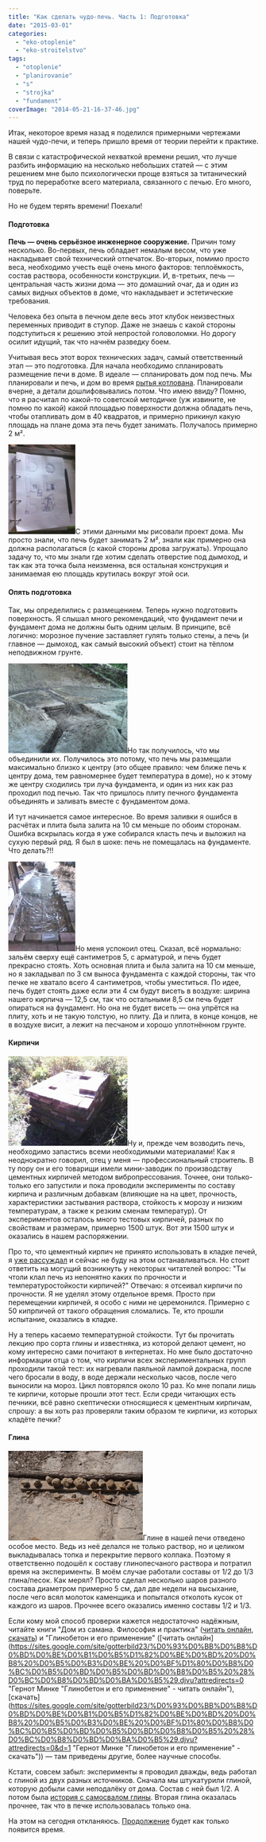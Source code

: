 ```yaml
---
title: "Как сделать чудо-печь. Часть 1: Подготовка"
date: "2015-03-01"
categories: 
  - "eko-otoplenie"
  - "eko-stroitelstvo"
tags: 
  - "otoplenie"
  - "planirovanie"
  - "s"
  - "strojka"
  - "fundament"
coverImage: "2014-05-21-16-37-46.jpg"
---
```


Итак, некоторое время назад я поделился примерными чертежами нашей чудо-печи, и теперь пришло время от теории перейти к практике.

В связи с катастрофической нехваткой времени решил, что лучше разбить информацию на несколько небольших статей — с этим решением мне было психологически проще взяться за титанический труд по переработке всего материала, связанного с печью. Его много, поверьте.

Но не будем терять времени! Поехали!

#### Подготовка

**Печь — очень серьёзное инженерное сооружение.** Причин тому несколько. Во-первых, печь обладает немалым весом, что уже накладывает свой технический отпечаток. Во-вторых, помимо просто веса, необходимо учесть ещё очень много факторов: теплоёмкость, состав раствора, особенности конструкции. И, в-третьих, печь — центральная часть жизни дома — это домашний очаг, да и один из самых видных объектов в доме, что накладывает и эстетические требования.

Человека без опыта в печном деле весь этот клубок неизвестных переменных приводит в ступор. Даже не знаешь с какой стороны подступиться к решению этой непростой головоломки. Но дорогу осилит идущий, так что начнём разведку боем.

Учитывая весь этот ворох технических задач, самый ответственный этап — это подготовка. Для начала необходимо спланировать размещение печи в доме. В идеале — спланировать дом под печь. Мы планировали и печь, и дом во время [рытья котлована](http://svobodaiznutri.ru/vredniy-ekskavator-ili-roem-kotlovan-vruchnuyu/ "Вредный экскаватор или Роем котлован вручную!"). Планировали вчерне, а детали дошлифовывались потом. Что имею ввиду? Помню, что я расчитал по какой-то советской методичке (уж извините, не помню по какой) какой площадью поверхности должна обладать печь, чтобы отапливать дом в 40 квадратов, и примерно прикинул какую площадь на плане дома эта печь будет занимать. Получалось примерно 2 м².

[![Размышлять над печью лучше с ручкой и бумагой](images/2014-05-21-13-25-26-e1496499826272-135x180.jpg)](http://svobodaiznutri.ru/wp-content/uploads/2014-05-21-13-25-26-e1496499826272.jpg)С этими данными мы рисовали проект дома. Мы просто знали, что печь будет занимать 2 м², знали как примерно она должна располагаться (с какой стороны дрова загружать). Упрощало задачу то, что мы знали где хотим сделать отверстие под дымоход, и так как эта точка была неизменна, вся остальная конструкция и занимаемая ею площадь крутилась вокруг этой оси.

#### Опять подготовка

Так, мы определились с размещением. Теперь нужно подготовить поверхность. Я слышал много рекомендаций, что фундамент печи и фундамент дома не должны быть одним целым. В принципе, всё логично: морозное пучение заставляет гулять только стены, а печь (и главное — дымоход, как самый высокий объект) стоит на тёплом неподвижном грунте.

[![Заливаем фундамент под дом и печь](images/IMG_20130813_195602-240x180.jpg)](http://svobodaiznutri.ru/wp-content/uploads/IMG_20130813_195602.jpg)Но так получилось, что мы объединили их. Получилось это потому, что печь мы размещали максимально близко к центру (это общее правило: чем ближе печь к центру дома, тем равномернее будет температура в доме), но к этому же центру сходились три луча фундамента, и один из них как раз проходил под печью. Так что пришлось плиту печного фундамента объединять и заливать вместе с фундаментом дома.

И тут начинается самое интересное. Во время заливки я ошибся в расчётах и плита была залита на 10 см меньше по обоим сторонам. Ошибка вскрылась когда я уже собирался класть печь и выложил на сухую первый ряд. Я был в шоке: печь не помещалась на фундаменте. Что делать?!!

[![Заливаем дополнительные 5 см](images/2014-06-08-15-10-30-135x180.jpg)](http://svobodaiznutri.ru/wp-content/uploads/2014-06-08-15-10-30.jpg)Но меня успокоил отец. Сказал, всё нормально: зальём сверху ещё сантиметров 5, с арматурой, и печь будет прекрасно стоять. Хоть основная плита и была залита на 10 см меньше, но я закладывал по 3 см выноса фундамента с каждой стороны, так что печке не хватало всего 4 сантиметров, чтобы уместиться. По идее, печь будет стоять даже если эти 4 см будут висеть в воздухе: ширина нашего кирпича — 12,5 см, так что остальными 8,5 см печь будет опираться на фундамент. Но она не будет висеть — она упрётся на плиту, хоть и не такую толстую, но плиту. Да и плита, в конце концов, не в воздухе висит, а лежит на песчаном и хорошо уплотнённом грунте.

#### Кирпичи

[![В нашем распоряжении было примерно три таких кучки](images/IMG_20130924_111748-240x180.jpg)](http://svobodaiznutri.ru/wp-content/uploads/IMG_20130924_111748.jpg)Ну и, прежде чем возводить печь, необходимо запастись всеми необходимыми материалами! Как я неоднократно говорил, отец у меня — профессиональный строитель. В ту пору он и его товарищи имели мини-заводик по производству цементных кирпичей методом вибропрессования. Точнее, они только-только его запустили и пока проводили эксперименты по составу кирпича и различным добавкам (влияющие на на цвет, прочность, характеристики застывания раствора, стойкость к морозу и низким температурам, а также к резким сменам температур). От экспериментов осталось много тестовых кирпичей, разных по свойствам и размерам, примерно 1500 штук. Вот эти 1500 штук и оказались в нашем распоряжении.

Про то, что цементный кирпич не принято использовать в кладке печей, я [уже рассуждал](http://svobodaiznutri.ru/sohataya-chudo-pech/ "Сохатая чудо-печь") и сейчас не буду на этом останавливаться. Но стоит ответить на могущий возникнуть у некоторых читателей вопрос: "Ты чтоли клал печь из непонятно каких по прочности и температуростойкости кирпичей?" Отвечаю: я отсеивал кирпичи по прочности. Я не уделял этому отдельное время. Просто при перемещении кирпичей, я особо с ними не церемонился. Примерно с 50 кипрпичей от такого обращения сломались. Те, кто прошли испытание, оказались в кладке.

Ну а теперь касаемо температурной стойкости. Тут бы прочитать лекцию про сорта глины и известняка, из которой делают цемент, но кому интересно сами почитают в интернетах. Но мне было достаточно информации отца о том, что кирпичи всех экспериментальных групп проходили такой тест: их нагревали паяльной лампой докрасна, после чего бросали в воду, в воде держали несколько часов, после чего выносили на мороз. Цикл повторялся около 10 раз. Ко мне попали лишь те кирпичи, которые прошли этот тест. Если среди читающих есть печники, всё равно скептически относящиеся к цементным кирпичам, спрошу: а вы хоть раз проверяли таким образом те кирпичи, из которых кладёте печки?

#### Глина

[![Экспериментальные шары](images/DSC00406-271x180.jpg)](http://svobodaiznutri.ru/wp-content/uploads/DSC00406.jpg)Глине в нашей печи отведено особое место. Ведь из неё делался не только раствор, но и целиком выкладывалась топка и перекрытие первого колпака. Поэтому я ответственно подошёл к составу глинопесчаного раствора и потратил время на эксперименты. В моём случае работали составы от 1/2 до 1/3 глина/песок. Как мерял? Просто сделал несколько шаров разного состава диаметром примерно 5 см, дал две недели на высыхание, после чего всял молоток каменщика и попытался отколоть кусок от каждого из шаров. Прочнее всего оказались именно составы 1/2 и 1/3.

Если кому мой способ проверки кажется недостаточно надёжным, читайте книги "Дом из самана. Философия и практика" ([читать онлайн](https://docs.google.com/viewer?a=v&pid=sites&srcid=ZGVmYXVsdGRvbWFpbnxnb3R0ZXJiaWxkMjN8Z3g6N2FkNjhmNjc2ZjFmN2MyZQ "Дом из самана: Философия и практика - читать онлайн"), [скачать](https://sites.google.com/site/gotterbild23/%D0%94%D0%BE%D0%BC%20%D0%B8%D0%B7%20%D1%81%D0%B0%D0%BC%D0%B0%D0%BD%D0%B0.pdf?attredirects=0&d=1 "Дом из самана: Философия и практика - скачать")) и "Глинобетон и его применение" ([читать онлайн](https://sites.google.com/site/gotterbild23/%D0%93%D0%BB%D0%B8%D0%BD%D0%BE%D0%B1%D0%B5%D1%82%D0%BE%D0%BD%20%D0%B8%20%D0%B5%D0%B3%D0%BE%20%D0%BF%D1%80%D0%B8%D0%BC%D0%B5%D0%BD%D0%B5%D0%BD%D0%B8%D0%B5%20%28%D0%BC%D0%B8%D0%BD%D0%BA%D0%B5%29.djvu?attredirects=0 "Гернот Минке "Глинобетон и его применение" - читать онлайн"), [скачать](https://sites.google.com/site/gotterbild23/%D0%93%D0%BB%D0%B8%D0%BD%D0%BE%D0%B1%D0%B5%D1%82%D0%BE%D0%BD%20%D0%B8%20%D0%B5%D0%B3%D0%BE%20%D0%BF%D1%80%D0%B8%D0%BC%D0%B5%D0%BD%D0%B5%D0%BD%D0%B8%D0%B5%20%28%D0%BC%D0%B8%D0%BD%D0%BA%D0%B5%29.djvu?attredirects=0&d=1 "Гернот Минке "Глинобетон и его применение" - скачать")) — там приведены другие, более научные способы.

Кстати, совсем забыл: эксперименты я проводил дважды, ведь работал с глиной из двух разных источников. Сначала мы штукатурили глиной, которую добыли сами неподалёку от дома. Состав с ней был 1/2. А потом была [история с самосвалом глины](http://svobodaiznutri.ru/celiy-samosval-gliny/ "Целый самосвал глины"). Вторая глина оказалась прочнее, так что в печке использовалась только она.

На этом на сегодня откланяюсь. [Продолжение](http://svobodaiznutri.ru/kupol-pechi/) будет как только появится время.
